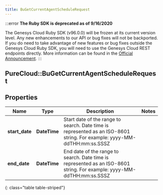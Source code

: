 ```yaml
---
title: BuGetCurrentAgentScheduleRequest
---
```


:::error
**The Ruby SDK is deprecated as of 9/16/2020**

The Genesys Cloud Ruby SDK (v96.0.0) will be frozen at its current version level. Any new enhancements to our API or bug fixes will not be backported. If you do need to take advantage of new features or bug fixes outside the Genesys Cloud Ruby SDK, you will need to use the Genesys Cloud REST endpoints directly. More information can be found in the [Official Announcement](https://developer.mypurecloud.com/forum/t/announcement-genesys-cloud-ruby-sdk-end-of-life/8850).
:::


## PureCloud::BuGetCurrentAgentScheduleRequest

## Properties

|Name | Type | Description | Notes|
|------------ | ------------- | ------------- | -------------|
| **start_date** | **DateTime** | Start date of the range to search. Date time is represented as an ISO-8601 string. For example: yyyy-MM-ddTHH:mm:ss.SSSZ | |
| **end_date** | **DateTime** | End date of the range to search. Date time is represented as an ISO-8601 string. For example: yyyy-MM-ddTHH:mm:ss.SSSZ | |
{: class="table table-striped"}


